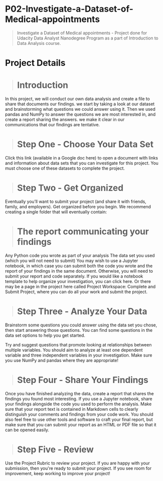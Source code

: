 # P02-Investigate-a-Dataset-of-Medical-appointments
> Investigate a Dataset of Medical appointments - Project done for Udacity Data Analyst Nanodegree Program as a part of Introduction to Data Analysis course.
# Project Details
> # Introduction
In this project, we will conduct our own data analysis and create a file to share that documents our findings. we start by taking a look at our dataset and brainstorming what questions we could answer using it. Then we used pandas and NumPy to answer the questions we are most interested in, and create a report sharing the answers. we make it clear in our communications that our findings are tentative. 

> # Step One - Choose Your Data Set
Click this link (available in a Google doc here) to open a document with links and information about data sets that you can investigate for this project. You must choose one of these datasets to complete the project.

> # Step Two - Get Organized
Eventually you’ll want to submit your project (and share it with friends, family, and employers). Get organized before you begin. We recommend creating a single folder that will eventually contain:

> # The report communicating your findings
Any Python code you wrote as part of your analysis
The data set you used (which you will not need to submit)
You may wish to use a Jupyter notebook, in which case you can submit both the code you wrote and the report of your findings in the same document. Otherwise, you will need to submit your report and code separately. If you would like a notebook template to help organize your investigation, you can click here. Or there may be a page in the project here called Project Workspace: Complete and Submit Project, where you can do all your work and submit the project.

> # Step Three - Analyze Your Data
Brainstorm some questions you could answer using the data set you chose, then start answering those questions. You can find some questions in the data set options to help you get started.

Try and suggest questions that promote looking at relationships between multiple variables. You should aim to analyze at least one dependent variable and three independent variables in your investigation. Make sure you use NumPy and pandas where they are appropriate!

> # Step Four - Share Your Findings
Once you have finished analyzing the data, create a report that shares the findings you found most interesting. If you use a Jupyter notebook, share your findings alongside the code you used to perform the analysis. Make sure that your report text is contained in Markdown cells to clearly distinguish your comments and findings from your code work. You should also feel free to use other tools and software to craft your final report, but make sure that you can submit your report as an HTML or PDF file so that it can be opened easily.

> # Step Five - Review
Use the Project Rubric to review your project. If you are happy with your submission, then you're ready to submit your project. If you see room for improvement, keep working to improve your project!
